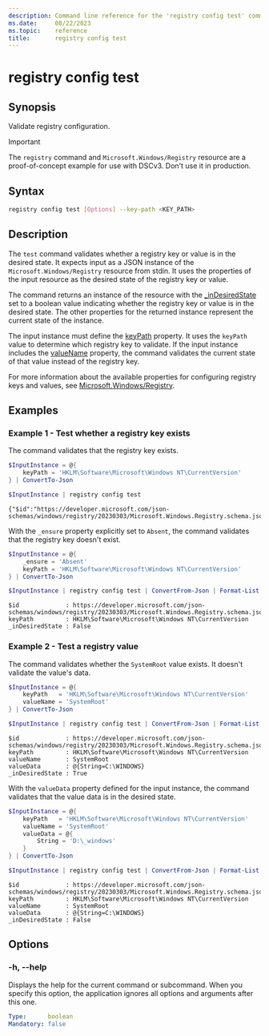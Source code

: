 ```yaml
---
description: Command line reference for the 'registry config test' command
ms.date:     08/22/2023
ms.topic:    reference
title:       registry config test
---
```


# registry config test

## Synopsis

Validate registry configuration.

> [!IMPORTANT]
> The `registry` command and `Microsoft.Windows/Registry` resource are a proof-of-concept example
> for use with DSCv3. Don't use it in production.

## Syntax

```sh
registry config test [Options] --key-path <KEY_PATH>
```

## Description

The `test` command validates whether a registry key or value is in the desired state. It expects
input as a JSON instance of the `Microsoft.Windows/Registry` resource from stdin. It uses the
properties of the input resource as the desired state of the registry key or value.

The command returns an instance of the resource with the [_inDesiredState][01] set to a boolean
value indicating whether the registry key or value is in the desired state. The other properties
for the returned instance represent the current state of the instance.

The input instance must define the [keyPath][02] property. It uses the `keyPath` value to determine
which registry key to validate. If the input instance includes the [valueName][03] property, the
command validates the current state of that value instead of the registry key.

For more information about the available properties for configuring registry keys and values, see
[Microsoft.Windows/Registry][04].

## Examples

### Example 1 - Test whether a registry key exists

The command validates that the registry key exists.

```powershell
$InputInstance = @{
    keyPath = 'HKLM\Software\Microsoft\Windows NT\CurrentVersion'
} | ConvertTo-Json

$InputInstance | registry config test
```

```Output
{"$id":"https://developer.microsoft.com/json-schemas/windows/registry/20230303/Microsoft.Windows.Registry.schema.json","keyPath":"","_inDesiredState":true}
```

With the `_ensure` property explicitly set to `Absent`, the command validates that the registry key
doesn't exist.

```powershell
$InputInstance = @{
    _ensure = 'Absent'
    keyPath = 'HKLM\Software\Microsoft\Windows NT\CurrentVersion'
} | ConvertTo-Json

$InputInstance | registry config test | ConvertFrom-Json | Format-List
```

```Output
$id             : https://developer.microsoft.com/json-schemas/windows/registry/20230303/Microsoft.Windows.Registry.schema.json
keyPath         : HKLM\Software\Microsoft\Windows NT\CurrentVersion
_inDesiredState : False
```

### Example 2 - Test a registry value

The command validates whether the `SystemRoot` value exists. It doesn't validate the value's data.

```powershell
$InputInstance = @{
    keyPath   = 'HKLM\Software\Microsoft\Windows NT\CurrentVersion'
    valueName = 'SystemRoot'
} | ConvertTo-Json

$InputInstance | registry config test | ConvertFrom-Json | Format-List
```

```Output
$id             : https://developer.microsoft.com/json-schemas/windows/registry/20230303/Microsoft.Windows.Registry.schema.json
keyPath         : HKLM\Software\Microsoft\Windows NT\CurrentVersion
valueName       : SystemRoot
valueData       : @{String=C:\WINDOWS}
_inDesiredState : True
```

With the `valueData` property defined for the input instance, the command validates that the value
data is in the desired state.

```powershell
$InputInstance = @{
    keyPath   = 'HKLM\Software\Microsoft\Windows NT\CurrentVersion'
    valueName = 'SystemRoot'
    valueData = @{
        String = 'D:\_windows'
    }
} | ConvertTo-Json

$InputInstance | registry config test | ConvertFrom-Json | Format-List
```

```Output
$id             : https://developer.microsoft.com/json-schemas/windows/registry/20230303/Microsoft.Windows.Registry.schema.json
keyPath         : HKLM\Software\Microsoft\Windows NT\CurrentVersion
valueName       : SystemRoot
valueData       : @{String=C:\WINDOWS}
_inDesiredState : False
```

## Options

### -h, --help

Displays the help for the current command or subcommand. When you specify this option, the
application ignores all options and arguments after this one.

```yaml
Type:      boolean
Mandatory: false
```

<!-- Link references -->
[01]: ../../resource.md#_indesiredstate
[02]: ../../resource.md#keypath
[03]: ../../resource.md#valuename
[04]: ../../resource.md
